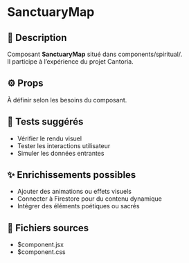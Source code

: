# SanctuaryMap

## 📛 Description
Composant **SanctuaryMap** situé dans components/spiritual/.  
Il participe à l’expérience  du projet Cantoria.

## ⚙️ Props
À définir selon les besoins du composant.

## 🧪 Tests suggérés
- Vérifier le rendu visuel
- Tester les interactions utilisateur
- Simuler les données entrantes

## ✨ Enrichissements possibles
- Ajouter des animations ou effets visuels
- Connecter à Firestore pour du contenu dynamique
- Intégrer des éléments poétiques ou sacrés

## 📁 Fichiers sources
- $component.jsx
- $component.css
